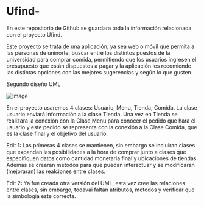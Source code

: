 # Ufind-
En este repositorio de Github se guardara toda la información relacionada con el proyecto Ufind.
 
Este proyecto se trata de una aplicación, ya sea web o móvil que permita a las personas de uninorte, buscar entre los distintos puestos de la universidad para comprar comida, permitiendo que los usuarios ingresen el presupuesto que están dispuestos a pagar y la aplicación les recomiende las distintas opciones con las mejores sugerencias y según lo que gusten.

Segundo diseño UML

![image](https://user-images.githubusercontent.com/98895078/193726770-5718b28a-1077-4aa1-bfdc-0e509d367dff.png)

En el proyecto usaremos 4 clases: Usuario, Menu, Tienda, Comida. La clase usuario enviará información a la clase Tienda. Una vez en Tienda se realizara la conexión con la Clase Menu para conocer el pedido que hara el usuario y este pedido se representa con la conexión a la Clase Comida, que es la clase final y el objetivo del usuario.

Edit 1: Las primeras 4 clases se mantienen, sin embargo se incluiran clases que expandan las posibilidades a la hora de comprar junto a clases que especifiquen datos como cantidad monetaria final y ubicaciones de tiendas. Además se crearan metodos para que puedan interactuar y se modificaran (mejoraran) las realciones entre clases.

Edit 2: Ya fue creada otra versión del UML, esta vez cree las relaciones entre clases, sin embargo, todavai faltan atributos, metodos y verificar que la simbología este correcta.
